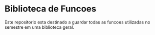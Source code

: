 # Biblioteca de Funcoes

Este repositorio esta destinado a guardar todas as funcoes utilizadas no semestre em uma biblioteca geral.
